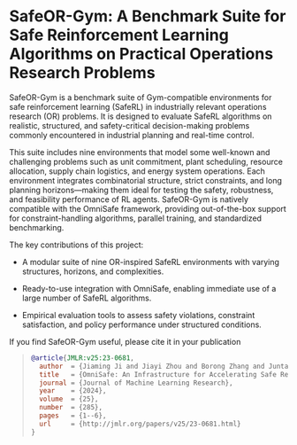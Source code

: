 # SafeOR-Gym: A Benchmark Suite for Safe Reinforcement Learning Algorithms on Practical Operations Research Problems

SafeOR-Gym is a benchmark suite of Gym-compatible environments for safe reinforcement learning (SafeRL) in industrially relevant operations research (OR) problems. It is designed to evaluate SafeRL algorithms on realistic, structured, and safety-critical decision-making problems commonly encountered in industrial planning and real-time control.

This suite includes nine environments that model some well-known and challenging problems such as unit commitment, plant scheduling, resource allocation, supply chain logistics, and energy system operations. Each environment integrates combinatorial structure, strict constraints, and long planning horizons—making them ideal for testing the safety, robustness, and feasibility performance of RL agents. SafeOR-Gym is natively compatible with the OmniSafe framework, providing out-of-the-box support for constraint-handling algorithms, parallel training, and standardized benchmarking.

The key contributions of this project:


- A modular suite of nine OR-inspired SafeRL environments with varying structures, horizons, and complexities.

- Ready-to-use integration with OmniSafe, enabling immediate use of a large number of SafeRL algorithms.

- Empirical evaluation tools to assess safety violations, constraint satisfaction, and policy performance under structured conditions.

If you find SafeOR-Gym useful, please cite it in your publication

> ```bibtex
> @article{JMLR:v25:23-0681,
>   author  = {Jiaming Ji and Jiayi Zhou and Borong Zhang and Juntao Dai and Xuehai Pan and Ruiyang Sun},
>   title   = {OmniSafe: An Infrastructure for Accelerating Safe Reinforcement Learning Research},
>   journal = {Journal of Machine Learning Research},
>   year    = {2024},
>   volume  = {25},
>   number  = {285},
>   pages   = {1--6},
>   url     = {http://jmlr.org/papers/v25/23-0681.html}
> }
> ```



